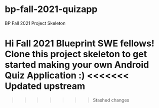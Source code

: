 # bp-fall-2021-quizapp
BP Fall 2021 Project Skeleton

Hi Fall 2021 Blueprint SWE fellows! Clone this project skeleton to get started making your own Android Quiz Application :)
<<<<<<< Updated upstream
=======

>>>>>>> Stashed changes
